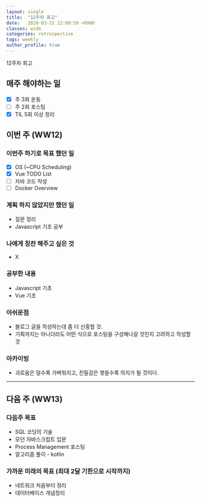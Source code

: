 ```yaml
---
layout: single
title:  "12주차 회고"
date:   2020-03-22 22:00:59 +0900
classes: wide
categories: retrospective
tags: weekly
author_profile: true
---
```


12주차 회고

## 매주 해야하는 일

- [x] 주 3회 운동
- [ ] 주 2회 포스팅
- [x] TIL 5회 이상 정리

## 이번 주 (WW12)

### 이번주 하기로 목표 했던 일

- [x] OS (~CPU Scheduling)
- [x] Vue TODO List
- [ ] 자바 코드 작성
- [ ] Docker Overview

### 계획 하지 않았지만 했던 일

- 질문 정리
- Javascript 기초 공부

### 나에게 칭찬 해주고 싶은 것

- X

### 공부한 내용

- Javascript 기초
- Vue 기초

### 아쉬운점

- 블로그 글을 작성하는데 좀 더 신중할 것.
- 기획까지는 아니더라도 어떤 식으로 포스팅을 구성해나갈 것인지 고려하고 작성할 것

### 아카이빙

- 괴로움은 덜수록 가벼워지고, 친밀감은 쌓을수록 의지가 될 것이다.

---

## 다음 주 (WW13)

### 다음주 목표

- SQL 코딩의 기술
- 모던 자바스크립트 입문
- Process Management 포스팅
- 알고리즘 풀이 - kotlin

### 가까운 미래의 목표 (최대 2달 기한으로 시작까지)

- 네트워크 처음부터 정리
- 데이터베이스 개념정리
